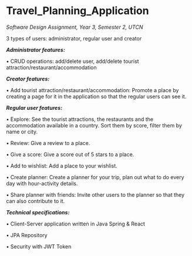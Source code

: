 # Travel_Planning_Application
_Software Design Assignment, Year 3, Semester 2, UTCN_

3 types of users: administrator, regular user and creator

**_Administrator features:_**

• CRUD operations: add/delete user, add/delete tourist attraction/restaurant/accommodation

**_Creator features:_**

• Add tourist attraction/restaurant/accommodation: Promote a place by creating a page for it in the application so that the regular users can see it.

**_Regular user features:_**

• Explore: See the tourist attractions, the restaurants and the accommodation available in a country. Sort them by score, filter them by name or city.

• Review: Give a review to a place.

• Give a score: Give a score out of 5 stars to a place.

• Add to wishlist: Add a place to your wishlist.

• Create planner: Create a planner for your trip, plan out what to do every day with hour-activity details.

• Share planner with friends: Invite other users to the planner so that they can also contribute to it.

**_Technical specifications:_** 

• Client-Server application written in Java Spring & React

• JPA Repository

• Security with JWT Token
